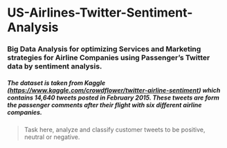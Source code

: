 # US-Airlines-Twitter-Sentiment-Analysis

### Big Data Analysis for optimizing Services and Marketing strategies for Airline Companies using Passenger’s Twitter data by sentiment analysis. 

##### The dataset is taken from Kaggle (https://www.kaggle.com/crowdflower/twitter-airline-sentiment) which contains 14,640 tweets posted in February 2015. These tweets are form the passenger comments after their flight with six different airline companies. 

> Task here, analyze and classify customer tweets to be positive, neutral or negative.
